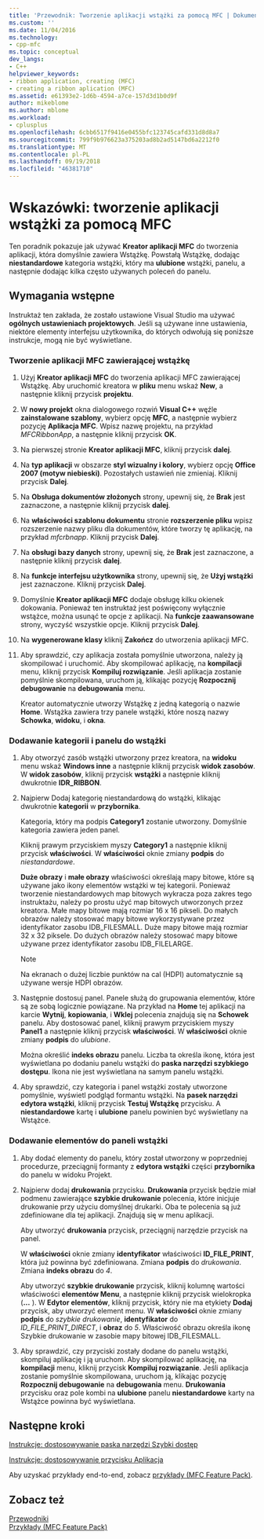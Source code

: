 ```yaml
---
title: 'Przewodnik: Tworzenie aplikacji wstążki za pomocą MFC | Dokumentacja firmy Microsoft'
ms.custom: ''
ms.date: 11/04/2016
ms.technology:
- cpp-mfc
ms.topic: conceptual
dev_langs:
- C++
helpviewer_keywords:
- ribbon application, creating (MFC)
- creating a ribbon aplication (MFC)
ms.assetid: e61393e2-1d6b-4594-a7ce-157d3d1b0d9f
author: mikeblome
ms.author: mblome
ms.workload:
- cplusplus
ms.openlocfilehash: 6cbb6517f9416e0455bfc123745cafd331d8d8a7
ms.sourcegitcommit: 799f9b976623a375203ad8b2ad5147bd6a2212f0
ms.translationtype: MT
ms.contentlocale: pl-PL
ms.lasthandoff: 09/19/2018
ms.locfileid: "46381710"
---
```

# <a name="walkthrough-creating-a-ribbon-application-by-using-mfc"></a>Wskazówki: tworzenie aplikacji wstążki za pomocą MFC

Ten poradnik pokazuje jak używać **Kreator aplikacji MFC** do tworzenia aplikacji, która domyślnie zawiera Wstążkę. Powstałą Wstążkę, dodając **niestandardowe** kategoria wstążki, który ma **ulubione** wstążki, panelu, a następnie dodając kilka często używanych poleceń do panelu.

## <a name="prerequisites"></a>Wymagania wstępne

Instruktaż ten zakłada, że zostało ustawione Visual Studio ma używać **ogólnych ustawieniach projektowych**. Jeśli są używane inne ustawienia, niektóre elementy interfejsu użytkownika, do których odwołują się poniższe instrukcje, mogą nie być wyświetlane.

### <a name="to-create-an-mfc-application-that-has-a-ribbon"></a>Tworzenie aplikacji MFC zawierającej wstążkę

1. Użyj **Kreator aplikacji MFC** do tworzenia aplikacji MFC zawierającej Wstążkę. Aby uruchomić kreatora w **pliku** menu wskaż **New**, a następnie kliknij przycisk **projektu**.

1. W **nowy projekt** okna dialogowego rozwiń **Visual C++** węźle **zainstalowane szablony**, wybierz opcję **MFC**, a następnie wybierz pozycję  **Aplikacja MFC**. Wpisz nazwę projektu, na przykład *MFCRibbonApp*, a następnie kliknij przycisk **OK**.

1. Na pierwszej stronie **Kreator aplikacji MFC**, kliknij przycisk **dalej**.

1. Na **typ aplikacji** w obszarze **styl wizualny i kolory**, wybierz opcję **Office 2007 (motyw niebieski)**. Pozostałych ustawień nie zmieniaj. Kliknij przycisk **Dalej**.

1. Na **Obsługa dokumentów złożonych** strony, upewnij się, że **Brak** jest zaznaczone, a następnie kliknij przycisk **dalej**.

1. Na **właściwości szablonu dokumentu** stronie **rozszerzenie pliku** wpisz rozszerzenie nazwy pliku dla dokumentów, które tworzy tę aplikację, na przykład *mfcrbnapp*. Kliknij przycisk **Dalej**.

1. Na **obsługi bazy danych** strony, upewnij się, że **Brak** jest zaznaczone, a następnie kliknij przycisk **dalej**.

1. Na **funkcje interfejsu użytkownika** strony, upewnij się, że **Użyj wstążki** jest zaznaczone. Kliknij przycisk **Dalej**.

9. Domyślnie **Kreator aplikacji MFC** dodaje obsługę kilku okienek dokowania. Ponieważ ten instruktaż jest poświęcony wyłącznie wstążce, można usunąć te opcje z aplikacji. Na **funkcje zaawansowane** strony, wyczyść wszystkie opcje. Kliknij przycisk **Dalej**.

10. Na **wygenerowane klasy** kliknij **Zakończ** do utworzenia aplikacji MFC.

11. Aby sprawdzić, czy aplikacja została pomyślnie utworzona, należy ją skompilować i uruchomić. Aby skompilować aplikację, na **kompilacji** menu, kliknij przycisk **Kompiluj rozwiązanie**. Jeśli aplikacja zostanie pomyślnie skompilowana, uruchom ją, klikając pozycję **Rozpocznij debugowanie** na **debugowania** menu.

     Kreator automatycznie utworzy Wstążkę z jedną kategorią o nazwie **Home**. Wstążka zawiera trzy panele wstążki, które noszą nazwy **Schowka**, **widoku**, i **okna**.

### <a name="to-add-a-category-and-panel-to-the-ribbon"></a>Dodawanie kategorii i panelu do wstążki

1. Aby otworzyć zasób wstążki utworzony przez kreatora, na **widoku** menu wskaż **Windows inne** a następnie kliknij przycisk **widok zasobów**. W **widok zasobów**, kliknij przycisk **wstążki** a następnie kliknij dwukrotnie **IDR_RIBBON**.

1. Najpierw Dodaj kategorię niestandardową do wstążki, klikając dwukrotnie **kategorii** w **przybornika**.

     Kategoria, który ma podpis **Category1** zostanie utworzony. Domyślnie kategoria zawiera jeden panel.

     Kliknij prawym przyciskiem myszy **Category1** a następnie kliknij przycisk **właściwości**. W **właściwości** oknie zmiany **podpis** do *niestandardowe*.

     **Duże obrazy** i **małe obrazy** właściwości określają mapy bitowe, które są używane jako ikony elementów wstążki w tej kategorii. Ponieważ tworzenie niestandardowych map bitowych wykracza poza zakres tego instruktażu, należy po prostu użyć map bitowych utworzonych przez kreatora. Małe mapy bitowe mają rozmiar 16 x 16 pikseli. Do małych obrazów należy stosować mapy bitowe wykorzystywane przez identyfikator zasobu IDB_FILESMALL. Duże mapy bitowe mają rozmiar 32 x 32 piksele. Do dużych obrazów należy stosować mapy bitowe używane przez identyfikator zasobu IDB_FILELARGE.

    > [!NOTE]
    >  Na ekranach o dużej liczbie punktów na cal (HDPI) automatycznie są używane wersje HDPI obrazów.

1. Następnie dostosuj panel. Panele służą do grupowania elementów, które są ze sobą logicznie powiązane. Na przykład na **Home** tej aplikacji na karcie **Wytnij**, **kopiowania**, i **Wklej** polecenia znajdują się na  **Schowek** panelu. Aby dostosować panel, kliknij prawym przyciskiem myszy **Panel1** a następnie kliknij przycisk **właściwości**. W **właściwości** oknie zmiany **podpis** do *ulubione*.

     Można określić **indeks obrazu** panelu. Liczba ta określa ikonę, która jest wyświetlana po dodaniu panelu wstążki do **paska narzędzi szybkiego dostępu**. Ikona nie jest wyświetlana na samym panelu wstążki.

1. Aby sprawdzić, czy kategoria i panel wstążki zostały utworzone pomyślnie, wyświetl podgląd formantu wstążki. Na **pasek narzędzi edytora wstążki**, kliknij przycisk **Testuj Wstążkę** przycisku. A **niestandardowe** kartę i **ulubione** panelu powinien być wyświetlany na Wstążce.

### <a name="to-add-elements-to-the-ribbon-panels"></a>Dodawanie elementów do paneli wstążki

1. Aby dodać elementy do panelu, który został utworzony w poprzedniej procedurze, przeciągnij formanty z **edytora wstążki** części **przybornika** do panelu w widoku Projekt.

1. Najpierw dodaj **drukowania** przycisku. **Drukowania** przycisk będzie miał podmenu zawierające **szybkie drukowanie** polecenia, które inicjuje drukowanie przy użyciu domyślnej drukarki. Oba te polecenia są już zdefiniowane dla tej aplikacji. Znajdują się w menu aplikacji.

     Aby utworzyć **drukowania** przycisk, przeciągnij narzędzie przycisk na panel.

     W **właściwości** oknie zmiany **identyfikator** właściwości **ID_FILE_PRINT**, która już powinna być zdefiniowana. Zmiana **podpis** do *drukowania*. Zmiana **indeks obrazu** do *4*.

     Aby utworzyć **szybkie drukowanie** przycisk, kliknij kolumnę wartości właściwości **elementów Menu**, a następnie kliknij przycisk wielokropka (**...** ). W **Edytor elementów**, kliknij przycisk, który nie ma etykiety **Dodaj** przycisk, aby utworzyć element menu. W **właściwości** oknie zmiany **podpis** do *szybkie drukowanie*, **identyfikator** do *ID_FILE_PRINT_DIRECT*, i **obraz** do *5*. Właściwość obrazu określa ikonę Szybkie drukowanie w zasobie mapy bitowej IDB_FILESMALL.

1. Aby sprawdzić, czy przyciski zostały dodane do panelu wstążki, skompiluj aplikację i ją uruchom. Aby skompilować aplikację, na **kompilacji** menu, kliknij przycisk **Kompiluj rozwiązanie**. Jeśli aplikacja zostanie pomyślnie skompilowana, uruchom ją, klikając pozycję **Rozpocznij debugowanie** na **debugowania** menu. **Drukowania** przycisku oraz pole kombi na **ulubione** panelu **niestandardowe** karty na Wstążce powinna być wyświetlana.

## <a name="next-steps"></a>Następne kroki

[Instrukcje: dostosowywanie paska narzędzi Szybki dostęp](../mfc/how-to-customize-the-quick-access-toolbar.md)

[Instrukcje: dostosowywanie przycisku Aplikacja](../mfc/how-to-customize-the-application-button.md)

Aby uzyskać przykłady end-to-end, zobacz [przykłady (MFC Feature Pack)](../visual-cpp-samples.md).

## <a name="see-also"></a>Zobacz też

[Przewodniki](../mfc/walkthroughs-mfc.md)<br/>
[Przykłady (MFC Feature Pack)](../visual-cpp-samples.md)

